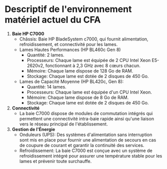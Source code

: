# Descriptif de l'environnement matériel actuel du CFA

1. **Baie HP C7000**
    - Châssis: Baie HP BladeSystem c7000, qui fournit alimentation, refroidissement, et connectivité pour les lames.
    - Lames Hautes Performances (HP BL460c Gen 8)
        - Quantité: 2 lames.
        - Processeurs: Chaque lame est équipée de 2 CPU Intel Xeon E5-2620v2, fonctionnant à 2,3 GHz avec 8 cœurs chacun.
        - Mémoire: Chaque lame dispose de 128 Go de RAM.
        - Stockage: Chaque lame est dotée de 2 disques de 450 Go.
    - Lames de Capacité Moyenne (HP BL420c, Gen 8):
        - Quantité: 14 lames.
        - Processeurs: Chaque lame est équipée d'un CPU Intel Xeon.
        - Mémoire: Chaque lame dispose de 8 Go de RAM.
        - Stockage: Chaque lame est dotée de 2 disques de 450 Go.
2. **Connectivité**
    - La baie C7000 dispose de modules de commutation intégrés qui permettent une connectivité intra-baie rapide ainsi qu'une liaison vers le réseau principal de l'établissement.
3. **Gestion de l'Énergie**
    - Onduleurs (UPS): Des systèmes d'alimentation sans interruption sont mis en place pour fournir une alimentation de secours en cas de coupure de courant et garantir la continuité des services.
    - Refroidissement: La baie C7000 est conçue avec un système de refroidissement intégré pour assurer une température stable pour les lames et prévenir toute surchauffe.
